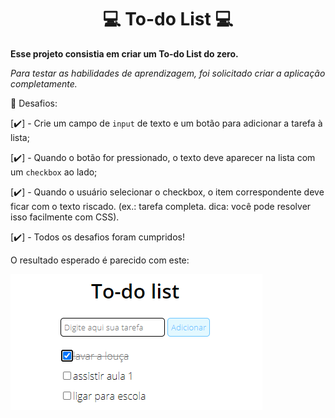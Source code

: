 # <center>:computer: To-do List :computer: <center>

 **Esse projeto consistia em criar um To-do List do zero.** 

*_Para testar as habilidades de aprendizagem, foi solicitado criar a aplicação completamente._*

 :pencil: Desafios:

[✔️] - Crie um campo de `input` de texto e um botão para adicionar a tarefa à lista;

[✔️] - Quando o botão for pressionado, o texto deve aparecer na lista com um `checkbox` ao lado;

[✔️] - Quando o usuário selecionar o checkbox, o item correspondente deve ficar com o texto riscado. (ex.: tarefa completa. dica: você pode resolver isso facilmente com CSS).

[✔️] - Todos os desafios foram cumpridos!

O resultado esperado é parecido com este:

![To-do List](./assets/img/To-do%20list.png)